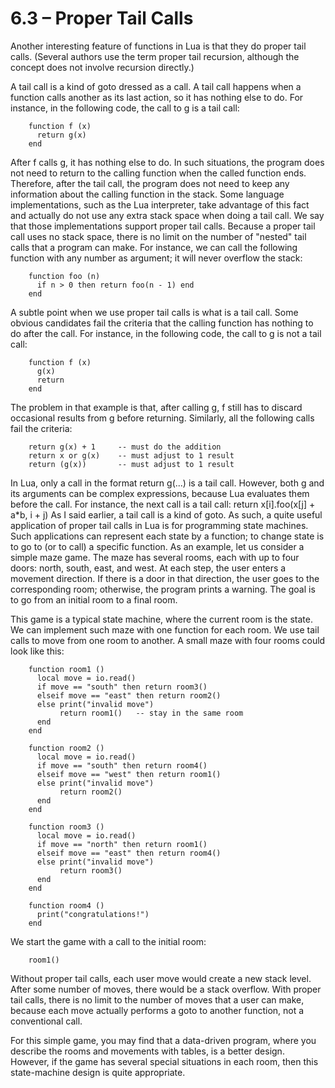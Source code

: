 # 6.3 – Proper Tail Calls
Another interesting feature of functions in Lua is that they do proper tail calls. (Several authors use the term proper tail recursion, although the concept does not involve recursion directly.)

A tail call is a kind of goto dressed as a call. A tail call happens when a function calls another as its last action, so it has nothing else to do. For instance, in the following code, the call to g is a tail call:
```
    function f (x)
      return g(x)
    end
```
After f calls g, it has nothing else to do. In such situations, the program does not need to return to the calling function when the called function ends. Therefore, after the tail call, the program does not need to keep any information about the calling function in the stack. Some language implementations, such as the Lua interpreter, take advantage of this fact and actually do not use any extra stack space when doing a tail call. We say that those implementations support proper tail calls.
Because a proper tail call uses no stack space, there is no limit on the number of "nested" tail calls that a program can make. For instance, we can call the following function with any number as argument; it will never overflow the stack:
```
    function foo (n)
      if n > 0 then return foo(n - 1) end
    end
```
A subtle point when we use proper tail calls is what is a tail call. Some obvious candidates fail the criteria that the calling function has nothing to do after the call. For instance, in the following code, the call to g is not a tail call:
```
    function f (x)
      g(x)
      return
    end
```
The problem in that example is that, after calling g, f still has to discard occasional results from g before returning. Similarly, all the following calls fail the criteria:
```
    return g(x) + 1     -- must do the addition
    return x or g(x)    -- must adjust to 1 result
    return (g(x))       -- must adjust to 1 result
```
In Lua, only a call in the format return g(...) is a tail call. However, both g and its arguments can be complex expressions, because Lua evaluates them before the call. For instance, the next call is a tail call:
      return x[i].foo(x[j] + a*b, i + j)
As I said earlier, a tail call is a kind of goto. As such, a quite useful application of proper tail calls in Lua is for programming state machines. Such applications can represent each state by a function; to change state is to go to (or to call) a specific function. As an example, let us consider a simple maze game. The maze has several rooms, each with up to four doors: north, south, east, and west. At each step, the user enters a movement direction. If there is a door in that direction, the user goes to the corresponding room; otherwise, the program prints a warning. The goal is to go from an initial room to a final room.

This game is a typical state machine, where the current room is the state. We can implement such maze with one function for each room. We use tail calls to move from one room to another. A small maze with four rooms could look like this:
```
    function room1 ()
      local move = io.read()
      if move == "south" then return room3()
      elseif move == "east" then return room2()
      else print("invalid move")
           return room1()   -- stay in the same room
      end
    end
    
    function room2 ()
      local move = io.read()
      if move == "south" then return room4()
      elseif move == "west" then return room1()
      else print("invalid move")
           return room2()
      end
    end
    
    function room3 ()
      local move = io.read()
      if move == "north" then return room1()
      elseif move == "east" then return room4()
      else print("invalid move")
           return room3()
      end
    end
    
    function room4 ()
      print("congratulations!")
    end
```
We start the game with a call to the initial room:
```
    room1()
```
Without proper tail calls, each user move would create a new stack level. After some number of moves, there would be a stack overflow. With proper tail calls, there is no limit to the number of moves that a user can make, because each move actually performs a goto to another function, not a conventional call.

For this simple game, you may find that a data-driven program, where you describe the rooms and movements with tables, is a better design. However, if the game has several special situations in each room, then this state-machine design is quite appropriate.
